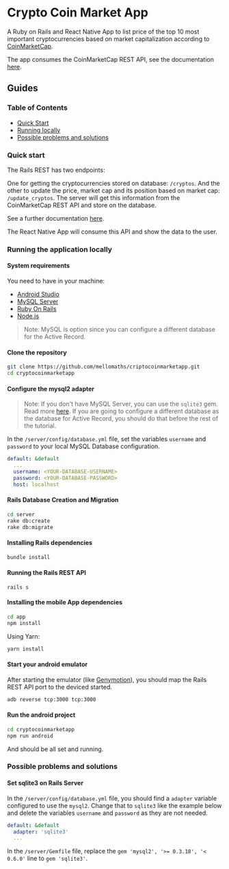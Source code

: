 # Crypto Coin Market App

A Ruby on Rails and React Native App to list price of the top 10 most important cryptocurrencies based on market capitalization according to [CoinMarketCap](https://coinmarketcap.com/pt-br/).

The app consumes the CoinMarketCap REST API, see the documentation [here](https://coinmarketcap.com/api/documentation/v1/#).

## Guides

### Table of Contents

- [Quick Start](#quick-start)
- [Running locally](#running-the-application-locally)
- [Possible problems and solutions](#possible-problems-and-solutions)

### Quick start

The Rails REST has two endpoints:

One for getting the cryptocurrencies stored on database: `/cryptos`.
And the other to update the price, market cap and its position based on market cap: `/update_cryptos`. The server will get this information from the CoinMarketCap REST API and store on the database.

See a further documentation [here](https://github.com/mellomaths/cryptocoinmarketapp/blob/master/docs/restapi.md).

The React Native App will consume this API and show the data to the user.

### Running the application locally

#### System requirements

You need to have in your machine:
- [Android Studio](https://developer.android.com/studio)
- [MySQL Server](https://www.mysql.com/)
- [Ruby On Rails](http://railsinstaller.org/)
- [Node.js](https://nodejs.org/)

> Note: MySQL is option since you can configure a different database for the Active Record.

#### Clone the repository

```bash
git clone https://github.com/mellomaths/criptocoinmarketapp.git
cd cryptocoinmarketapp
```

#### Configure the mysql2 adapter

> Note: If you don't have MySQL Server, you can use the `sqlite3` gem. Read more [here](#set-sqlite3-on-rails-server). If you are going to configure a different database as the database for Active Record, you should do that before the rest of the tutorial.

In the `/server/config/database.yml` file, set the variables `username` and `password` to your local MySQL Database configuration.

```yml
default: &default
  ...
  username: <YOUR-DATABASE-USERNAME>
  password: <YOUR-DATABASE-PASSWORD>
  host: localhost
```

#### Rails Database Creation and Migration

```bash
cd server
rake db:create
rake db:migrate
```

#### Installing Rails dependencies

```bash
bundle install
```


#### Running the Rails REST API

```
rails s
```

#### Installing the mobile App dependencies

```bash
cd app
npm install
```

Using Yarn:
```bash
yarn install
```


#### Start your android emulator

After starting the emulator (like [Genymotion](https://www.genymotion.com/)), you should map the Rails REST API port to the deviced started.

```bash
adb reverse tcp:3000 tcp:3000
```

#### Run the android project

```bash
cd cryptocoinmarketapp
npm run android
```

And should be all set and running.

### Possible problems and solutions

#### Set sqlite3 on Rails Server

In the `/server/config/database.yml` file, you should find a `adapter` variable configured to use the `mysql2`. Change that to `sqlite3` like the example below and delete the variables `username` and `password` as they are not needed.

```yml
default: &default
  adapter: 'sqlite3'
  ...
```

In the `/server/Gemfile` file, replace the `gem 'mysql2', '>= 0.3.18', '< 0.6.0'` line to `gem 'sqlite3'`.
